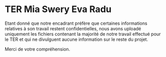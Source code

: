 # TER Mia Swery Eva Radu
Etant donné que notre encadrant préfère que certaines informations relatives à son travail restent confidentielles, nous avons uploadé uniquement les fichiers contenant la majorité de notre travail effectué pour le TER et qui ne divulguent aucune information sur le reste du projet.

Merci de votre compréhension.